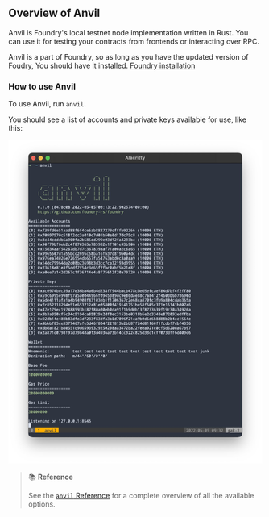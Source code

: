 ## Overview of Anvil

Anvil is Foundry's local testnet node implementation written in Rust. You can use it for testing your contracts from frontends or interacting over RPC.

Anvil is a part of Foundry, so as long as you have the updated version of Foudry, You should have it installed. [Foundry installation](../getting-started/installation.md)

### How to use Anvil

To use Anvil, run `anvil`.

You should see a list of accounts and private keys available for use, like this:

![anvil](./anvil.png)

> 📚 **Reference**
>
> See the [`anvil` Reference](../reference/anvil/) for a complete overview of all the available options.
